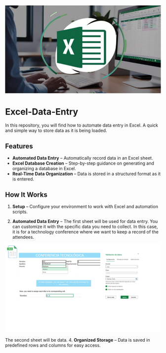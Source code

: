 ![Excel Logo](https://github.com/AleDV89/Excel-Data-Entry/blob/main/IMAGEassets/Dise%C3%B1o%20sin%20t%C3%ADtulo%20(2).png)


# Excel-Data-Entry
In this repository, you will find how to automate data entry in Excel. A quick and simple way to store data as it is being loaded.

## Features  

- **Automated Data Entry** – Automatically record data in an Excel sheet.  
- **Excel Database Creation** – Step-by-step guidance on generating and organizing a database in Excel.  
- **Real-Time Data Organization** – Data is stored in a structured format as it is entered.  

## How It Works  

1. **Setup** – Configure your environment to work with Excel and automation scripts.

2. **Automated Data Entry** – The first sheet will be used for data entry. You can customize it with the specific data you need to collect.
In this case, it is for a technology conference where we want to keep a record of the attendees.

![Excel data](https://github.com/AleDV89/Excel-Data-Entry/blob/main/IMAGEassets/In%20Data%20Validation%2C%20you%20can%20select%20List%20and%20add%20the%20schedule%20for%20the%20courses..png)


The second sheet will be data. 
4. **Organized Storage** – Data is saved in predefined rows and columns for easy access.


